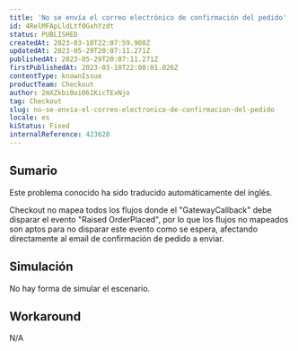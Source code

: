 ```yaml
---
title: 'No se envía el correo electrónico de confirmación del pedido'
id: 4RelMFApLldLtf0GxhYzdt
status: PUBLISHED
createdAt: 2023-03-10T22:07:59.908Z
updatedAt: 2023-05-29T20:07:11.271Z
publishedAt: 2023-05-29T20:07:11.271Z
firstPublishedAt: 2023-03-10T22:08:01.026Z
contentType: knownIssue
productTeam: Checkout
author: 2mXZkbi0oi061KicTExNjo
tag: Checkout
slug: no-se-envia-el-correo-electronico-de-confirmacion-del-pedido
locale: es
kiStatus: Fixed
internalReference: 423628
---
```


## Sumario

<div class="alert alert-info">
  <p>Este problema conocido ha sido traducido automáticamente del inglés.</p>
</div>


Checkout no mapea todos los flujos donde el "GatewayCallback" debe disparar el evento "Raised OrderPlaced", por lo que los flujos no mapeados son aptos para no disparar este evento como se espera, afectando directamente al email de confirmación de pedido a enviar.


##

## Simulación


No hay forma de simular el escenario.



## Workaround


N/A



